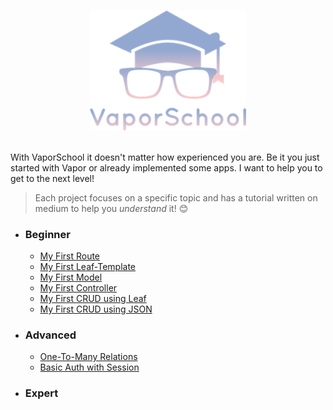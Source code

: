 <p align="center">
  <br>
  <img width="250" src="logo_t.png" alt="nerd">
  <br>
  <br>
</p>

With VaporSchool it doesn't matter how experienced you are. Be it you just started with Vapor or already implemented some apps. I want to help you to get to the next level!

> Each project focuses on a specific topic and has a tutorial written on medium to help you *understand* it! 😊
- ### Beginner
  - [My First Route](https://github.com/vaporberlin/my-first-route)
  - [My First Leaf-Template](https://github.com/vaporberlin/my-first-leaf-template)
  - [My First Model](https://github.com/vaporberlin/my-first-model)
  - [My First Controller](https://github.com/vaporberlin/my-first-controller)
  - [My First CRUD using Leaf](https://github.com/vaporberlin/my-first-crud-using-leaf)
  - [My First CRUD using JSON](https://github.com/vaporberlin/my-first-crud-using-json)
- ### Advanced
  - [One-To-Many Relations](https://github.com/vaporberlin/one-to-many-relations)
  - [Basic Auth with Session](https://github.com/vaporberlin/basic-auth-with-session)
- ### Expert
